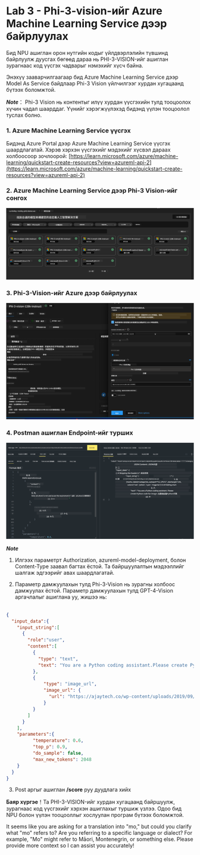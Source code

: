 <!--
CO_OP_TRANSLATOR_METADATA:
{
  "original_hash": "594a3b553655c2ebbc0efdeb0b5040c9",
  "translation_date": "2025-04-04T12:56:51+00:00",
  "source_file": "md\\02.Application\\02.Code\\Phi3\\VSCodeExt\\HOL\\Apple\\03.DeployPhi3VisionOnAzure.md",
  "language_code": "mo"
}
-->
# **Lab 3 - Phi-3-vision-ийг Azure Machine Learning Service дээр байрлуулах**

Бид NPU ашиглан орон нутгийн кодыг үйлдвэрлэлийн түвшинд байрлуулж дуусгах бөгөөд дараа нь PHI-3-VISION-ийг ашиглан зурагнаас код үүсгэх чадварыг нэмэхийг хүсч байна.

Энэхүү зааварчилгаагаар бид Azure Machine Learning Service дээр Model As Service байдлаар Phi-3 Vision үйлчилгээг хурдан хугацаанд бүтээх боломжтой.

***Note***： Phi-3 Vision нь контентыг илүү хурдан үүсгэхийн тулд тооцоолох хүчин чадал шаарддаг. Үүнийг хэрэгжүүлэхэд бидэнд үүлэн тооцоолол туслах болно.

### **1. Azure Machine Learning Service үүсгэх**

Бидэнд Azure Portal дээр Azure Machine Learning Service үүсгэх шаардлагатай. Хэрэв хэрхэн үүсгэхийг мэдэхийг хүсвэл дараах холбоосоор зочлоорой: [https://learn.microsoft.com/azure/machine-learning/quickstart-create-resources?view=azureml-api-2](https://learn.microsoft.com/azure/machine-learning/quickstart-create-resources?view=azureml-api-2)

### **2. Azure Machine Learning Service дээр Phi-3 Vision-ийг сонгох**

![Catalog](../../../../../../../../../translated_images/vison_catalog.e04e9e5f2b6ff115fff30e793e54e617da07251c7b192e1a68e6b050917f45aa.mo.png)

### **3. Phi-3-Vision-ийг Azure дээр байрлуулах**

![Deploy](../../../../../../../../../translated_images/vision_deploy.c0582d08b5d49675c643f3bedc04ae106957304f3cd4702406fa08bea80ba213.mo.png)

### **4. Postman ашиглан Endpoint-ийг турших**

![Test](../../../../../../../../../translated_images/vision_test.fb4ff33607077153c7b5dcf37648dc5a9cb550824aeba89963e6b270314fc554.mo.png)

***Note***

1. Илгээх параметрт Authorization, azureml-model-deployment, болон Content-Type заавал багтах ёстой. Та байршуулалтын мэдээллийг шалгаж эдгээрийг авах шаардлагатай.

2. Параметр дамжуулахын тулд Phi-3-Vision нь зурагны холбоос дамжуулах ёстой. Параметр дамжуулахын тулд GPT-4-Vision аргачлалыг ашиглана уу, жишээ нь:

```json

{
  "input_data":{
    "input_string":[
      {
        "role":"user",
        "content":[ 
          {
            "type": "text",
            "text": "You are a Python coding assistant.Please create Python code for image "
          },
          {
              "type": "image_url",
              "image_url": {
                "url": "https://ajaytech.co/wp-content/uploads/2019/09/index.png"
              }
          }
        ]
      }
    ],
    "parameters":{
          "temperature": 0.6,
          "top_p": 0.9,
          "do_sample": false,
          "max_new_tokens": 2048
    }
  }
}

```

3. Post аргыг ашиглан **/score** руу дуудлага хийх

**Баяр хүргэе**！Та PHI-3-VISION-ийг хурдан хугацаанд байршуулж, зурагнаас код үүсгэхийг хэрхэн ашиглахыг туршиж үзлээ. Одоо бид NPU болон үүлэн тооцооллыг хослуулан програм бүтээх боломжтой.

It seems like you are asking for a translation into "mo," but could you clarify what "mo" refers to? Are you referring to a specific language or dialect? For example, "Mo" might refer to Māori, Montenegrin, or something else. Please provide more context so I can assist you accurately!